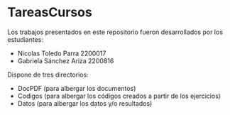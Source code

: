 # TareasCursos
Los trabajos presentados en este repositorio fueron desarrollados por los estudiantes:
+ Nicolas Toledo Parra     2200017
+ Gabriela Sánchez Ariza   2200816

Dispone de tres directorios: 
+ DocPDF (para albergar los documentos)
+ Codigos (para albergar los códigos creados a partir de los ejercicios)
+ Datos (para albergar los datos y/o resultados)
